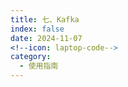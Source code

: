 ```yaml
---
title: 七、Kafka
index: false
date: 2024-11-07
<!--icon: laptop-code-->
category:
  - 使用指南
---
```


<Catalog />
